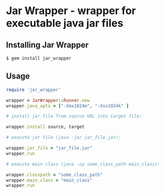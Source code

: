 # Jar Wrapper - wrapper for executable java jar files

## Installing Jar Wrapper

    $ gem install jar_wrapper

## Usage

```ruby
require 'jar_wrapper'

wrapper = JarWrapper::Runner.new
wrapper.java_opts = ["-Xmx1024m", "-Xss1024k" ]

# install jar file from source URL into target file:

wrapper.install source, target

# execute jar file (java -jar jar_file.jar):

wrapper.jar_file = "jar_file.jar"
wrapper.run

# execute main class (java -cp some_class_path main_class):

wrapper.classpath = "some_class_path"
wrapper.main_class = "main_class"
wrapper.run
```

      
